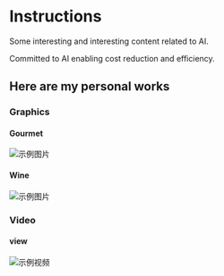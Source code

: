 # Instructions

Some interesting and interesting content related to AI.

Committed to AI enabling cost reduction and efficiency.

## Here are my personal works

### Graphics

#### Gourmet

![示例图片](https://s1.imagehub.cc/images/2024/04/29/8e053e33183925a9fc9d1800c45087d5.png "橙子元素，一个白色咖啡袋，木纹桌子，桌子中间玻璃杯咖啡，自然光线，室内白色墙壁场景，高清4K，高分辨率,")

#### Wine

![示例图片](https://s1.imagehub.cc/images/2024/04/29/4a146e932b47f5f72921cf9bbd2a8226.png "白酒，产品在方体台子上，暖色光影，强光源，环境光,")

### Video

#### view

![示例视频](./works/view-1.gif "view")
